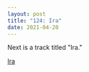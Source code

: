 ```yaml
---
layout: post
title: "124: Ira"
date: 2021-04-20
---
```


Next is a track titled "Ira." 

[Ira](https://youtu.be/PU1KSRx70cU)
